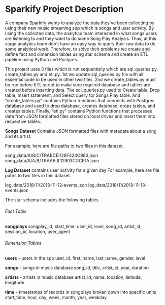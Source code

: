 # Sparkify Project Description

A company Sparkify wants to analyze the data they've been collecting by using their new music streaming app which is songs and user activity. By using the collected data, the analytics team interested in what songs users are listening to and they want to do some Song Play Analysis. 
Thus, at this stage analytics team don't have an easy way to query their raw data to do some analytical work. 
Therefore, to solve their problems we create and define fact and dimension tables using star schema and create an ETL pipeline using Python and Postgres.

This project uses 3 files which is run sequentially which are sql_queries.py, create_tables.py and etl.py. 1st we update sql_queries.py file with all essential code to be used in other two files. 2nd we create_tables.py must be run before ETL script to make sure required database and tables are created before inserting data. The sql_queries.py used to Create table, Drop table, Insert statement, and Select query for Songs Play table. And “create_tables.py” contains Python functions that connects with Postgres database and used to drop database, creates database, drops tables, and creates tables. Finally, “etl.py” contains Python functions that processes data from JSON formatted files stored on local drives and insert them into respective tables. 


**Songs Dataset** Contains JSON formatted files with metadata about a song and its artist. 

For example, here are file paths to two files in this dataset.

song_data/A/B/C/TRABCEI128F424C983.json 
song_data/A/A/B/TRAABJL12903CDCF1A.json

**Log Dataset** contains user activity for a given day
For example, here are file paths to two files in this dataset.

log_data/2018/11/2018-11-12-events.json
log_data/2018/11/2018-11-13-events.json

The star schema includes the following tables.

###### Fact Table

**songplays**
songplay_id, start_time, user_id, level, song_id, artist_id, session_id, location, user_agent

###### Dimension Tables

**users** - users in the app
user_id, first_name, last_name, gender, level

**songs** - songs in music database
song_id, title, artist_id, year, duration

**artists** - artists in music database
artist_id, name, location, latitude, longitude

**time** - timestamps of records in songplays broken down into specific units
start_time, hour, day, week, month, year, weekday


